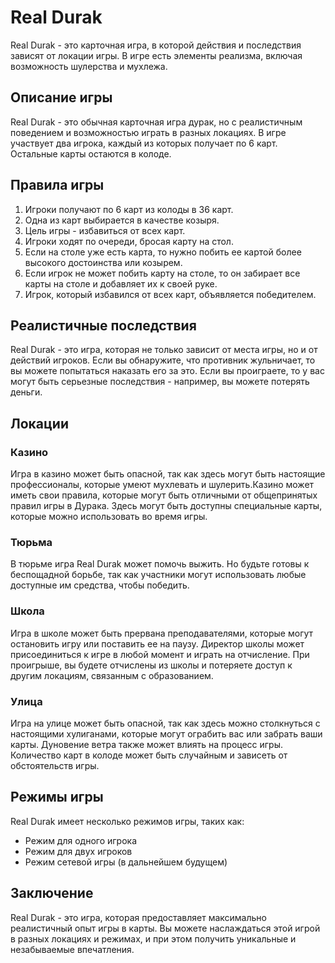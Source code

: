 # Real Durak

Real Durak - это карточная игра, в которой действия и последствия зависят от локации игры. В игре есть элементы реализма, включая возможность шулерства и мухлежа.

## Описание игры
Real Durak - это обычная карточная игра дурак, но с реалистичным поведением и возможностью играть в разных локациях. В игре участвует два игрока, каждый из которых получает по 6 карт. Остальные карты остаются в колоде.

## Правила игры

1. Игроки получают по 6 карт из колоды в 36 карт.
2. Одна из карт выбирается в качестве козыря.
3. Цель игры - избавиться от всех карт.
4. Игроки ходят по очереди, бросая карту на стол.
5. Если на столе уже есть карта, то нужно побить ее картой более высокого достоинства или козырем.
6. Если игрок не может побить карту на столе, то он забирает все карты на столе и добавляет их к своей руке.
7. Игрок, который избавился от всех карт, объявляется победителем.

## Реалистичные последствия
Real Durak - это игра, которая не только зависит от места игры, но и от действий игроков. Если вы обнаружите, что противник жульничает, то вы можете попытаться наказать его за это. Если вы проиграете, то у вас могут быть серьезные последствия - например, вы можете потерять деньги.

## Локации

### Казино
Игра в казино может быть опасной, так как здесь могут быть настоящие профессионалы, которые умеют мухлевать и шулерить.Казино может иметь свои правила, которые могут быть отличными от общепринятых правил игры в Дурака. Здесь могут быть доступны специальные карты, которые можно использовать во время игры.

### Тюрьма
В тюрьме игра Real Durak может помочь выжить. Но будьте готовы к беспощадной борьбе, так как участники могут использовать любые доступные им средства, чтобы победить.

### Школа
Игра в школе может быть прервана преподавателями, которые могут остановить игру или поставить ее на паузу. Директор школы может присоединиться к игре в любой момент и играть на отчисление. При проигрыше, вы будете отчислены из школы и потеряете доступ к другим локациям, связанным с образованием.

### Улица 
Игра на улице может быть опасной, так как здесь можно столкнуться с настоящими хулиганами, которые могут ограбить вас или забрать ваши карты. Дуновение ветра также может влиять на процесс игры. Количество карт в колоде может быть случайным и зависеть от обстоятельств игры.

## Режимы игры
Real Durak имеет несколько режимов игры, таких как:

- Режим для одного игрока
- Режим для двух игроков
- Режим сетевой игры (в дальнейшем будущем)

## Заключение
Real Durak - это игра, которая предоставляет максимально реалистичный опыт игры в карты. Вы можете наслаждаться этой игрой в разных локациях и режимах, и при этом получить уникальные и незабываемые впечатления.
